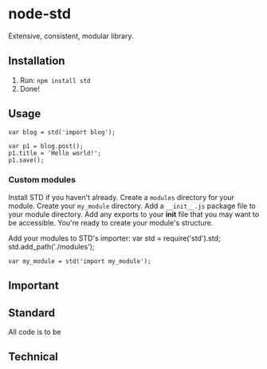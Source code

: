# node-std
Extensive, consistent, modular library.

## Installation
1. Run: `npm install std`
1. Done!

## Usage
	var blog = std('import blog');
	
	var p1 = blog.post();
	p1.title = 'Hello world!';
	p1.save();

### Custom modules
Install STD if you haven't already. 
Create a `modules` directory for your module. 
Create your `my_module` directory.
Add a `__init__.js` package file to your module directory.
Add any exports to your __init__ file that you may want to be accessible.
You're ready to create your module's structure.

Add your modules to STD's importer:
	var std = require('std').std;
	std.add_path('./modules');
	
	var my_module = std('import my_module');

## Important

## Standard
All code is to be 

## Technical